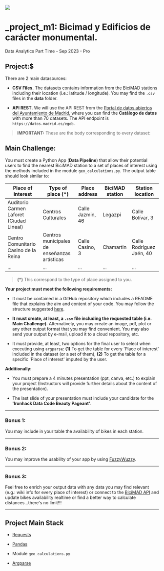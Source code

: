 <p align="left"><img src="https://cdn-images-1.medium.com/max/184/1*2GDcaeYIx_bQAZLxWM4PsQ@2x.png"></p>

# _project_m1: Bicimad y Edificios de carácter monumental.

Data Analytics Part Time - Sep 2023 - Pro

## **Project:**$

There are 2 main datasources:

- **CSV Files.** The datasets contains information from the BiciMAD stations including their location (i.e.: latitude / longitude). You may find the `.csv` files in the __data__ folder.

- **API REST.** We will use the API REST from the [Portal de datos abiertos del Ayuntamiento de Madrid](https://datos.madrid.es/nuevoMadrid/swagger-ui-master-2.2.10/dist/index.html?url=/egobfiles/api.datos.madrid.es.json#/), where you can find the __Catálogo de datos__ with more than 70 datasets. The API endpoint is `https://datos.madrid.es/egob`. 

> __IMPORTANT:__ These are the body corresponding to every dataset:



## **Main Challenge:**

You must create a Python App (**Data Pipeline**) that allow their potential users to find the nearest BiciMAD station to a set of places of interest using the methods included in the module `geo_calculations.py`. The output table should look similar to:

| Place of interest | Type of place (*) | Place address | BiciMAD station | Station location |
|---------|----------|-------|------------|----------|
| Auditorio Carmen Laforet (Ciudad Lineal)   | Centros Culturales | Calle Jazmin, 46 | Legazpi | Calle Bolívar, 3 |
| Centro Comunitario Casino de la Reina | Centros municipales de enseñanzas artísticas | Calle Casino, 3 | Chamartin | Calle Rodríguez Jaén, 40 |
| ...     | ...            | ...        | ...      | ...        |
> __(*)__ This correspond to the type of place assigned to you. 


**Your project must meet the following requirements:**

- It must be contained in a GitHub repository which includes a README file that explains the aim and content of your code. You may follow the structure suggested [here](https://github.com/potacho/data-project-template).

- __It must create, at least, a `.csv` file including the requested table (i.e. Main Challenge).__ Alternatively, you may create an image, pdf, plot or any other output format that you may find convenient. You may also send your output by e-mail, upload it to a cloud repository, etc. 

- It must provide, at least, two options for the final user to select when executing using `argparse`: **(1)** To get the table for every 'Place of interest' included in the dataset (or a set of them), **(2)** To get the table for a specific 'Place of interest' imputed by the user.


**Additionally:**

- You must prepare a 4 minutes presentation (ppt, canva, etc.) to explain your project (Instructors will provide further details about the content of the presentation).

- The last slide of your presentation must include your candidate for the **'Ironhack Data Code Beauty Pageant'**. 


---

### **Bonus 1:**

You may include in your table the availability of bikes in each station.

---

### **Bonus 2:**

You may improve the usability of your app by using [FuzzyWuzzy](https://pypi.org/project/fuzzywuzzy/).

---

### **Bonus 3:**

Feel free to enrich your output data with any data you may find relevant (e.g.: wiki info for every place of interest) or connect to the [BiciMAD API](https://mobilitylabs.emtmadrid.es/) and update bikes availability realtime or find a better way to calculate distances...there's no limit!!!

--- 


## **Project Main Stack**

- [Requests](https://requests.readthedocs.io/)

- [Pandas](https://pandas.pydata.org/pandas-docs/stable/reference/index.html)

- Module `geo_calculations.py`

- [Argparse](https://docs.python.org/3.9/library/argparse.html)












 


 


